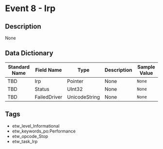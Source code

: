 # Event 8 - Irp

## Description
None

## Data Dictionary
|Standard Name|Field Name|Type|Description|Sample Value|
|---|---|---|---|---|
|TBD|Irp|Pointer|None|`None`|
|TBD|Status|UInt32|None|`None`|
|TBD|FailedDriver|UnicodeString|None|`None`|

## Tags
* etw_level_Informational
* etw_keywords_po:Performance
* etw_opcode_Stop
* etw_task_Irp